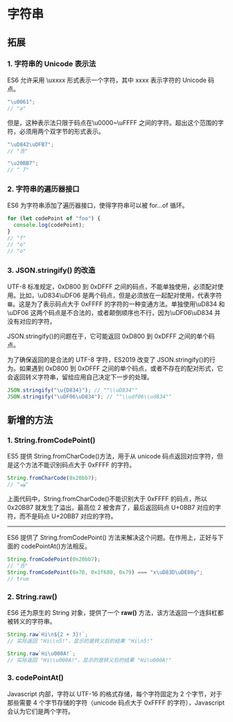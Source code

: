 # 字符串

## 拓展

### 1. 字符串的 Unicode 表示法

ES6 允许采用 \uxxxx 形式表示一个字符，其中 xxxx 表示字符的 Unicode 码点。<br>

```js
"\u0061";
// "a"
```

但是，这种表示法只限于码点在\u0000~\uFFFF 之间的字符。超出这个范围的字符，必须用两个双字节的形式表示。

```js
"\uD842\uDFB7";
// "𠮷"

"\u20BB7";
// " 7"
```

### 2. 字符串的遍历器接口

ES6 为字符串添加了遍历器接口，使得字符串可以被 for...of 循环。

```js
for (let codePoint of "foo") {
  console.log(codePoint);
}
// "f"
// "o"
// "o"
```

### 3. JSON.stringify() 的改造

UTF-8 标准规定，0xD800 到 0xDFFF 之间的码点，不能单独使用，必须配对使用。比如，\uD834\uDF06 是两个码点，但是必须放在一起配对使用，代表字符 𝌆。这是为了表示码点大于 0xFFFF 的字符的一种变通方法。单独使用\uD834 和\uDF06 这两个码点是不合法的，或者颠倒顺序也不行，因为\uDF06\uD834 并没有对应的字符。<br>

JSON.stringify()的问题在于，它可能返回 0xD800 到 0xDFFF 之间的单个码点。<br>

为了确保返回的是合法的 UTF-8 字符，ES2019 改变了 JSON.stringify()的行为。如果遇到 0xD800 到 0xDFFF 之间的单个码点，或者不存在的配对形式，它会返回转义字符串，留给应用自己决定下一步的处理。

```js
JSON.stringify("\u{D834}"); // ""\\uD834""
JSON.stringify("\uDF06\uD834"); // ""\\udf06\\ud834""
```

## 新增的方法

### 1. **String.fromCodePoint()**

ES5 提供 String.fromCharCode()方法，用于从 unicode 码点返回对应字符，但是这个方法不能识别码点大于 0xFFFF 的字符。

```js
String.fromCharCode(0x20bb7);
// "ஷ"
```

上面代码中，String.fromCharCode()不能识别大于 0xFFFF 的码点，所以 0x20BB7 就发生了溢出，最高位 2 被舍弃了，最后返回码点 U+0BB7 对应的字符，而不是码点 U+20BB7 对应的字符。

---

ES6 提供了 String.fromCodePoint() 方法来解决这个问题。在作用上，正好与下面的 codePointAt()方法相反。

```js
String.fromCodePoint(0x20bb7);
// "𠮷"
String.fromCodePoint(0x78, 0x1f680, 0x79) === "x\uD83D\uDE80y";
// true
```

### 2. **String.raw()**

ES6 还为原生的 String 对象，提供了一个 **raw()** 方法，该方法返回一个连斜杠都被转义的字符串。

```js
String.raw`Hi\n${2 + 3}!`;
// 实际返回 "Hi\\n5!"，显示的是转义后的结果 "Hi\n5!"

String.raw`Hi\u000A!`;
// 实际返回 "Hi\\u000A!"，显示的是转义后的结果 "Hi\u000A!"
```

### 3. **codePointAt()**

Javascript 内部，字符以 UTF-16 的格式存储，每个字符固定为 2 个字节，对于那些需要 4 个字节存储的字符（unicode 码点大于 0xFFFF 的字符），Javascript 会认为它们是两个字符。
